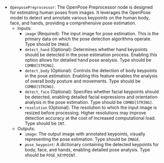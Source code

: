 - `OpenposePreprocessor`: The OpenPose Preprocessor node is designed for estimating human poses from images. It leverages the OpenPose model to detect and annotate various keypoints on the human body, face, and hands, providing a comprehensive pose estimation.
    - Inputs:
        - `image` (Required): The input image for pose estimation. This is the primary data on which the pose detection algorithms operate. Type should be `IMAGE`.
        - `detect_hand` (Optional): Determines whether hand keypoints should be detected in the pose estimation process. Enabling this option allows for detailed hand pose analysis. Type should be `COMBO[STRING]`.
        - `detect_body` (Optional): Controls the detection of body keypoints in the pose estimation. Enabling this feature enables the analysis of overall body posture and movements. Type should be `COMBO[STRING]`.
        - `detect_face` (Optional): Specifies whether facial keypoints should be detected, enabling detailed facial expressions and orientation analysis in the pose estimation. Type should be `COMBO[STRING]`.
        - `resolution` (Optional): The resolution to which the input image is resized before processing. Higher resolutions may improve detection accuracy at the cost of increased computational load. Type should be `INT`.
    - Outputs:
        - `image`: The output image with annotated keypoints, visually representing the pose estimation. Type should be `IMAGE`.
        - `pose_keypoint`: A dictionary containing the detected keypoints for body, face, and hands, enabling detailed pose analysis. Type should be `POSE_KEYPOINT`.
